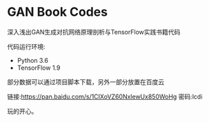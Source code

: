# GAN Book Codes

深入浅出GAN生成对抗网络原理剖析与TensorFlow实践书籍代码

代码运行环境:

+ Python 3.6
+ TensorFlow 1.9

部分数据可以通过项目脚本下载，另外一部分放置在百度云

链接:https://pan.baidu.com/s/1CIXoVZ60NxlewUx850WoHg  密码:lcdi

玩的开心。
